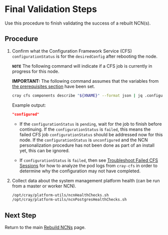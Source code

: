 # Final Validation Steps

Use this procedure to finish validating the success of a rebuilt NCN(s).

## Procedure

1. Confirm what the Configuration Framework Service (CFS) `configurationStatus` is for the `desiredConfig` after rebooting the node.

   **`NOTE`** The following command will indicate if a CFS job is currently in progress for this node.

   **IMPORTANT:** The following command assumes that the variables from [the prerequisites section](Rebuild_NCNs.md#Prerequisites) have been set.

   ```bash
   cray cfs components describe "${XNAME}" --format json | jq .configurationStatus
   ```

   Example output:

   ```json
   "configured"
   ```

   * If the `configurationStatus` is `pending`, wait for the job to finish before continuing. If the `configurationStatus` is `failed`, this means the failed CFS job
     `configurationStatus` should be addressed now for this node. If the `configurationStatus` is `unconfigured` and the NCN personalization procedure has not been done
     as part of an install yet, this can be ignored.

   * If `configurationStatus` is `failed`, then see
     [Troubleshoot Failed CFS Sessions](../../configuration_management/Troubleshoot_CFS_Session_Failed.md) for how to analyze the pod logs
     from `cray-cfs` in order to determine why the configuration may not have completed.

1. Collect data about the system management platform health \(can be run from a master or worker NCN\).

   ```bash
   /opt/cray/platform-utils/ncnHealthChecks.sh
   /opt/cray/platform-utils/ncnPostgresHealthChecks.sh
   ```

## Next Step

Return to the main [Rebuild NCNs](Rebuild_NCNs.md) page.
